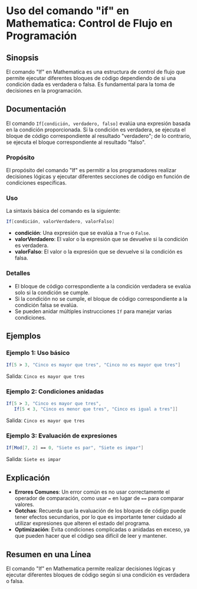<!--
Meta Description: # Uso del comando "if" en Mathematica: Control de Flujo en Programación ## Sinopsis El comando "If" en Mathematica es una estructura de control de flu...
Meta Keywords: que, condición, código, mathematica, cinco
-->

# Uso del comando "if" en Mathematica: Control de Flujo en Programación

## Sinopsis
El comando "If" en Mathematica es una estructura de control de flujo que permite ejecutar diferentes bloques de código dependiendo de si una condición dada es verdadera o falsa. Es fundamental para la toma de decisiones en la programación.

## Documentación
El comando `If[condición, verdadero, falso]` evalúa una expresión basada en la condición proporcionada. Si la condición es verdadera, se ejecuta el bloque de código correspondiente al resultado "verdadero"; de lo contrario, se ejecuta el bloque correspondiente al resultado "falso". 

### Propósito
El propósito del comando "If" es permitir a los programadores realizar decisiones lógicas y ejecutar diferentes secciones de código en función de condiciones específicas.

### Uso
La sintaxis básica del comando es la siguiente:
```mathematica
If[condición, valorVerdadero, valorFalso]
```
- **condición**: Una expresión que se evalúa a `True` o `False`.
- **valorVerdadero**: El valor o la expresión que se devuelve si la condición es verdadera.
- **valorFalso**: El valor o la expresión que se devuelve si la condición es falsa.

### Detalles
- El bloque de código correspondiente a la condición verdadera se evalúa solo si la condición se cumple.
- Si la condición no se cumple, el bloque de código correspondiente a la condición falsa se evalúa.
- Se pueden anidar múltiples instrucciones `If` para manejar varias condiciones.

## Ejemplos
### Ejemplo 1: Uso básico
```mathematica
If[5 > 3, "Cinco es mayor que tres", "Cinco no es mayor que tres"]
```
Salida: `Cinco es mayor que tres`

### Ejemplo 2: Condiciones anidadas
```mathematica
If[5 > 3, "Cinco es mayor que tres", 
   If[5 < 3, "Cinco es menor que tres", "Cinco es igual a tres"]]
```
Salida: `Cinco es mayor que tres`

### Ejemplo 3: Evaluación de expresiones
```mathematica
If[Mod[7, 2] == 0, "Siete es par", "Siete es impar"]
```
Salida: `Siete es impar`

## Explicación
- **Errores Comunes**: Un error común es no usar correctamente el operador de comparación, como usar `=` en lugar de `==` para comparar valores.
- **Gotchas**: Recuerda que la evaluación de los bloques de código puede tener efectos secundarios, por lo que es importante tener cuidado al utilizar expresiones que alteren el estado del programa.
- **Optimización**: Evita condiciones complicadas o anidadas en exceso, ya que pueden hacer que el código sea difícil de leer y mantener.

## Resumen en una Línea
El comando "If" en Mathematica permite realizar decisiones lógicas y ejecutar diferentes bloques de código según si una condición es verdadera o falsa.